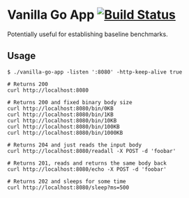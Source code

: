 # Vanilla Go App [![Build Status](https://travis-ci.org/templarbit/vanilla-go-app.svg?branch=master)](https://travis-ci.org/templarbit/vanilla-go-app)

Potentially useful for establishing baseline benchmarks.

## Usage

```
$ ./vanilla-go-app -listen ':8080' -http-keep-alive true

# Returns 200
curl http://localhost:8080

# Returns 200 and fixed binary body size
curl http://localhost:8080/bin/0KB
curl http://localhost:8080/bin/1KB
curl http://localhost:8080/bin/10KB
curl http://localhost:8080/bin/100KB
curl http://localhost:8080/bin/1000KB

# Returns 204 and just reads the input body
curl http://localhost:8080/readall -X POST -d 'foobar'

# Returns 201, reads and returns the same body back
curl http://localhost:8080/echo -X POST -d 'foobar'

# Returns 202 and sleeps for some time
curl http://localhost:8080/sleep?ms=500 
```

